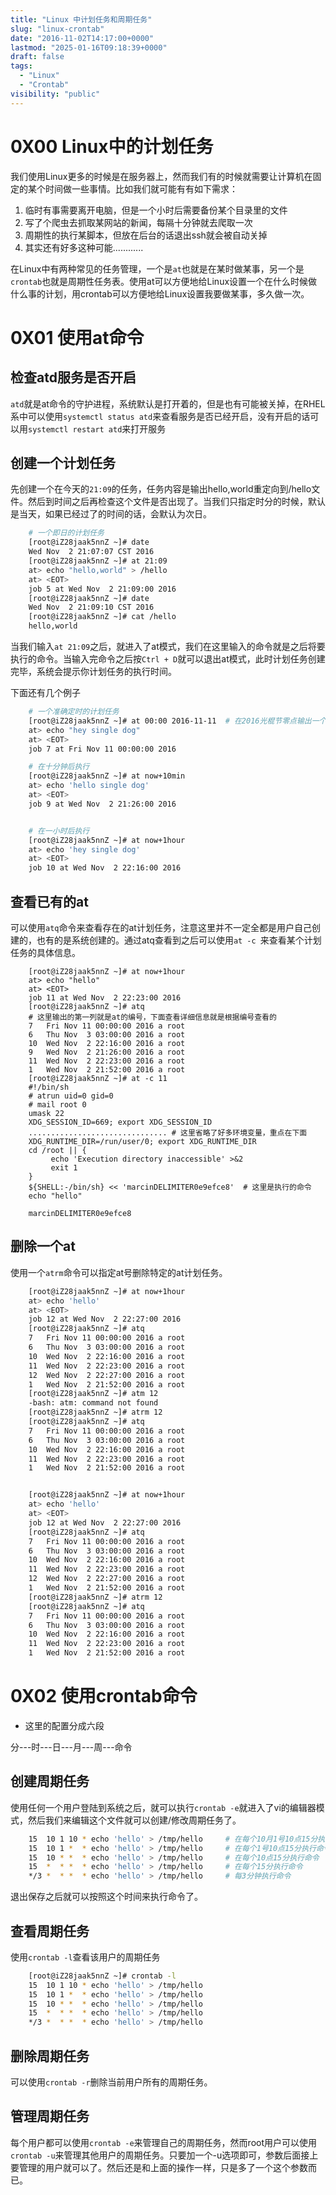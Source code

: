 ```yaml
---
title: "Linux 中计划任务和周期任务"
slug: "linux-crontab"
date: "2016-11-02T14:17:00+0000"
lastmod: "2025-01-16T09:18:39+0000"
draft: false
tags:
  - "Linux"
  - "Crontab"
visibility: "public"
---
```

# 0X00 Linux中的计划任务

我们使用Linux更多的时候是在服务器上，然而我们有的时候就需要让计算机在固定的某个时间做一些事情。比如我们就可能有有如下需求：

  1. 临时有事需要离开电脑，但是一个小时后需要备份某个目录里的文件
  2. 写了个爬虫去抓取某网站的新闻，每隔十分钟就去爬取一次
  3. 周期性的执行某脚本，但放在后台的话退出ssh就会被自动关掉
  4. 其实还有好多这种可能............

在Linux中有两种常见的任务管理，一个是`at`也就是在某时做某事，另一个是`crontab`也就是周期性任务表。使用at可以方便地给Linux设置一个在什么时候做什么事的计划，用crontab可以方便地给Linux设置我要做某事，多久做一次。

# 0X01 使用at命令

## 检查atd服务是否开启

`atd`就是at命令的守护进程，系统默认是打开着的，但是也有可能被关掉，在RHEL系中可以使用`systemctl status atd`来查看服务是否已经开启，没有开启的话可以用`systemctl restart atd`来打开服务

## 创建一个计划任务

先创建一个在今天的`21:09`的任务，任务内容是输出hello,world重定向到/hello文件。然后到时间之后再检查这个文件是否出现了。当我们只指定时分的时候，默认是当天，如果已经过了的时间的话，会默认为次日。

```sh
    # 一个即日的计划任务
    [root@iZ28jaak5nnZ ~]# date
    Wed Nov  2 21:07:07 CST 2016
    [root@iZ28jaak5nnZ ~]# at 21:09
    at> echo "hello,world" > /hello
    at> <EOT>
    job 5 at Wed Nov  2 21:09:00 2016
    [root@iZ28jaak5nnZ ~]# date
    Wed Nov  2 21:09:10 CST 2016
    [root@iZ28jaak5nnZ ~]# cat /hello
    hello,world
```

当我们输入`at 21:09`之后，就进入了at模式，我们在这里输入的命令就是之后将要执行的命令。当输入完命令之后按`Ctrl + D`就可以退出at模式，此时计划任务创建完毕，系统会提示你计划任务的执行时间。

下面还有几个例子

```sh
    # 一个准确定时的计划任务
    [root@iZ28jaak5nnZ ~]# at 00:00 2016-11-11	# 在2016光棍节零点输出一个'hey 单身狗'
    at> echo "hey single dog"
    at> <EOT>
    job 7 at Fri Nov 11 00:00:00 2016

    # 在十分钟后执行
    [root@iZ28jaak5nnZ ~]# at now+10min
    at> echo 'hello single dog'
    at> <EOT>
    job 9 at Wed Nov  2 21:26:00 2016


    # 在一小时后执行
    [root@iZ28jaak5nnZ ~]# at now+1hour
    at> echo 'hey single dog'
    at> <EOT>
    job 10 at Wed Nov  2 22:16:00 2016
```

## 查看已有的at

可以使用`atq`命令来查看存在的at计划任务，注意这里并不一定全都是用户自己创建的，也有的是系统创建的。通过atq查看到之后可以使用`at -c `来查看某个计划任务的具体信息。

```
    [root@iZ28jaak5nnZ ~]# at now+1hour
    at> echo "hello"
    at> <EOT>
    job 11 at Wed Nov  2 22:23:00 2016
    [root@iZ28jaak5nnZ ~]# atq
    # 这里输出的第一列就是at的编号，下面查看详细信息就是根据编号查看的
    7	Fri Nov 11 00:00:00 2016 a root
    6	Thu Nov  3 03:00:00 2016 a root
    10	Wed Nov  2 22:16:00 2016 a root
    9	Wed Nov  2 21:26:00 2016 a root
    11	Wed Nov  2 22:23:00 2016 a root
    1	Wed Nov  2 21:52:00 2016 a root
    [root@iZ28jaak5nnZ ~]# at -c 11
    #!/bin/sh
    # atrun uid=0 gid=0
    # mail root 0
    umask 22
    XDG_SESSION_ID=669; export XDG_SESSION_ID
    ............................... # 这里省略了好多环境变量，重点在下面
    XDG_RUNTIME_DIR=/run/user/0; export XDG_RUNTIME_DIR
    cd /root || {
    	 echo 'Execution directory inaccessible' >&2
    	 exit 1
    }
    ${SHELL:-/bin/sh} << 'marcinDELIMITER0e9efce8'	# 这里是执行的命令
    echo "hello"

    marcinDELIMITER0e9efce8
```

## 删除一个at

使用一个`atrm`命令可以指定at号删除特定的at计划任务。

```sh
    [root@iZ28jaak5nnZ ~]# at now+1hour
    at> echo 'hello'
    at> <EOT>
    job 12 at Wed Nov  2 22:27:00 2016
    [root@iZ28jaak5nnZ ~]# atq
    7	Fri Nov 11 00:00:00 2016 a root
    6	Thu Nov  3 03:00:00 2016 a root
    10	Wed Nov  2 22:16:00 2016 a root
    11	Wed Nov  2 22:23:00 2016 a root
    12	Wed Nov  2 22:27:00 2016 a root
    1	Wed Nov  2 21:52:00 2016 a root
    [root@iZ28jaak5nnZ ~]# atm 12
    -bash: atm: command not found
    [root@iZ28jaak5nnZ ~]# atrm 12
    [root@iZ28jaak5nnZ ~]# atq
    7	Fri Nov 11 00:00:00 2016 a root
    6	Thu Nov  3 03:00:00 2016 a root
    10	Wed Nov  2 22:16:00 2016 a root
    11	Wed Nov  2 22:23:00 2016 a root
    1	Wed Nov  2 21:52:00 2016 a root


    [root@iZ28jaak5nnZ ~]# at now+1hour
    at> echo 'hello'
    at> <EOT>
    job 12 at Wed Nov  2 22:27:00 2016
    [root@iZ28jaak5nnZ ~]# atq
    7	Fri Nov 11 00:00:00 2016 a root
    6	Thu Nov  3 03:00:00 2016 a root
    10	Wed Nov  2 22:16:00 2016 a root
    11	Wed Nov  2 22:23:00 2016 a root
    12	Wed Nov  2 22:27:00 2016 a root
    1	Wed Nov  2 21:52:00 2016 a root
    [root@iZ28jaak5nnZ ~]# atrm 12
    [root@iZ28jaak5nnZ ~]# atq
    7	Fri Nov 11 00:00:00 2016 a root
    6	Thu Nov  3 03:00:00 2016 a root
    10	Wed Nov  2 22:16:00 2016 a root
    11	Wed Nov  2 22:23:00 2016 a root
    1	Wed Nov  2 21:52:00 2016 a root
```

# 0X02 使用crontab命令

  * 这里的配置分成六段

分---时---日---月---周---命令

## 创建周期任务

使用任何一个用户登陆到系统之后，就可以执行`crontab -e`就进入了vi的编辑器模式，然后我们来编辑这个文件就可以创建/修改周期任务了。

```sh
    15  10 1 10 * echo 'hello' > /tmp/hello		# 在每个10月1号10点15分执行命令
    15  10 1 *  * echo 'hello' > /tmp/hello		# 在每个1号10点15分执行命令
    15  10 * *  * echo 'hello' > /tmp/hello		# 在每个10点15分执行命令
    15  *  * *  * echo 'hello' > /tmp/hello		# 在每个15分执行命令
    */3 *  * *  * echo 'hello' > /tmp/hello		# 每3分钟执行命令
```

退出保存之后就可以按照这个时间来执行命令了。

## 查看周期任务

使用`crontab -l`查看该用户的周期任务

```sh
    [root@iZ28jaak5nnZ ~]# crontab -l
    15  10 1 10 * echo 'hello' > /tmp/hello
    15  10 1 *  * echo 'hello' > /tmp/hello
    15  10 * *  * echo 'hello' > /tmp/hello
    15  *  * *  * echo 'hello' > /tmp/hello
    */3 *  * *  * echo 'hello' > /tmp/hello
```

## 删除周期任务

可以使用`crontab -r`删除当前用户所有的周期任务。

## 管理周期任务

每个用户都可以使用`crontab -e`来管理自己的周期任务，然而root用户可以使用`crontab -u`来管理其他用户的周期任务。只要加一个-u选项即可，参数后面接上要管理的用户就可以了。然后还是和上面的操作一样，只是多了一个这个参数而已。
